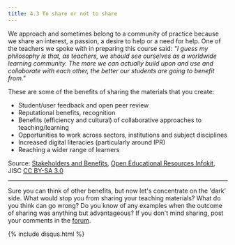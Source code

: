 ```yaml
---
title: 4.3 To share or not to share
---
```


We approach and sometimes belong to a community of practice because we share an interest, a passion, a desire to help or a need for help. One of the teachers we spoke with in preparing this course said: *"I guess my philosophy is that, as teachers, we should see ourselves as a worldwide learning community. The more we can actually build upon and use and collaborate with each other, the better our students are going to benefit from."*

These are some of the benefits of sharing the materials that you create:

 - Student/user feedback and open peer review
 - Reputational benefits, recognition
 - Benefits (efficiency and cultural) of collaborative approaches to
   teaching/learning
 - Opportunities to work across sectors, institutions and subject
   disciplines
 - Increased digital literacies (particularly around IPR)
 - Reaching a wider range of learners

Source: [Stakeholders and Benefits][1], [Open Educational Resources Infokit][2], JISC [CC BY-SA 3.0][3]


----------


Sure you can think of other benefits, but now let's concentrate on the 'dark' side. What would stop you from sharing your teaching materials? What do you think can go wrong? Do you know of any examples when the outcome of sharing was anything but advantageous? If you don't mind sharing, post your comments in the [forum][4].


  [1]: https://openeducationalresources.pbworks.com/w/page/24838012/Stakeholders%20and%20benefits
  [2]: https://openeducationalresources.pbworks.com/w/page/26935371/Purpose%20of%20the%20OER%20infoKit
  [3]: http://creativecommons.org/licenses/by-sa/3.0/
  [4]:http://www.exploerercourse.org/en/modules/week%204/discussion/
{% include disqus.html %}
